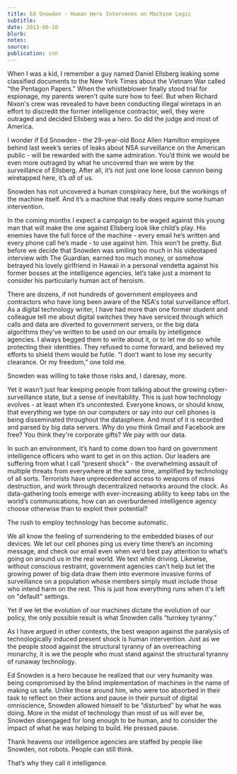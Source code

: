 ```yaml
---
title: Ed Snowden - Human Hero Intervenes on Machine Logic
subtitle:
date: 2013-06-10
blurb:
notes:
source:
publication: cnn
---
```


When I was a kid, I remember a guy named Daniel Ellsberg leaking some classified documents to the New York Times about the Vietnam War called “the Pentagon Papers.” When the whistleblower finally stood trial for espionage, my parents weren't quite sure how to feel. But when Richard Nixon's crew was revealed to have been conducting illegal wiretaps in an effort to discredit the former intelligence contractor, well, they were outraged and decided Ellsberg was a hero. So did the judge and most of America.

I wonder if Ed Snowden - the 29-year-old Booz Allen Hamilton employee behind last week’s series of leaks about NSA surveillance on the American public - will be rewarded with the same admiration. You’d think we would be even more outraged by what he uncovered than we were by the surveillance of Ellsberg. After all, it’s not just one lone loose cannon being wiretapped here, it’s _all_ of us.

Snowden has not uncovered a human conspiracy here, but the workings of the machine itself. And it’s a machine that really does require some human intervention.

In the coming months I expect a campaign to be waged against this young man that will make the one against Ellsberg look like child’s play. His enemies have the full force of the machine - every email he’s written and every phone call he’s made - to use against him. This won’t be pretty. But before we decide that Snowden was smiling too much in his videotaped interview with The Guardian, earned too much money, or somehow betrayed his lovely girlfriend in Hawaii in a personal vendetta against his former bosses at the intelligence agencies, let’s take just a moment to consider his particularly human act of heroism.

There are dozens, if not hundreds of government employees and contractors who have long been aware of the NSA's total surveillance effort. As a digital technology writer, I have had more than one former student and colleague tell me about digital switches they have serviced through which calls and data are diverted to government servers, or the big data algorithms they've written to be used on our emails by intelligence agencies. I always begged them to write about it, or to let me do so while protecting their identities. They refused to come forward, and believed my efforts to shield them would be futile. “I don’t want to lose my security clearance. Or my freedom,” one told me.

Snowden was willing to take those risks and, I daresay, more.

Yet it wasn’t just fear keeping people from talking about the growing cyber-surveillance state, but a sense of inevitability. This is just how technology evolves - at least when it’s uncontested. Everyone knows, or should know, that everything we type on our computers or say into our cell phones is being disseminated throughout the datasphere. And most of it is recorded and parsed by big data servers. Why do you think Gmail and Facebook are free? You think they're corporate gifts? We pay with our data.

In such an environment, it’s hard to come down too hard on government intelligence officers who want to get in on this action. Our leaders are suffering from what I call “present shock” - the overwhelming assault of multiple threats from everywhere at the same time, amplified by technology of all sorts. Terrorists have unprecedented access to weapons of mass destruction, and work through decentralized networks around the clock. As data-gathering tools emerge with ever-increasing ability to keep tabs on the world’s communications, how can an overburdened intelligence agency choose otherwise than to exploit their potential?

The rush to employ technology has become automatic.

We all know the feeling of surrendering to the embedded biases of our devices. We let our cell phones ping us every time there’s an incoming message, and check our email even when we’d best pay attention to what’s going on around us in the real world. We text while driving. Likewise, without conscious restraint, government agencies can’t help but let the growing power of big data draw them into evermore invasive forms of surveillance on a population whose members simply must include those who intend harm on the rest. This is just how everything runs when it's left on "default" settings.

Yet if we let the evolution of our machines dictate the evolution of our policy, the only possible result is what Snowden calls “turnkey tyranny.”

As I have argued in other contexts, the best weapon against the paralysis of technologically induced present shock is human intervention. Just as we the people stood against the structural tyranny of an overreaching monarchy, it is we the people who must stand against the structural tyranny of runaway technology.

Ed Snowden is a hero because he realized that our very humanity was being compromised by the blind implementation of machines in the name of making us safe. Unlike those around him, who were too absorbed in their task to reflect on their actions and pause in their pursuit of digital omniscience, Snowden allowed himself to be “disturbed” by what he was doing. More in the midst of technology than most of us will ever be, Snowden disengaged for long enough to be human, and to consider the impact of what he was helping to build. He pressed pause.

Thank heavens our intelligence agencies are staffed by people like Snowden, not robots. People can still think.

That’s why they call it intelligence.

